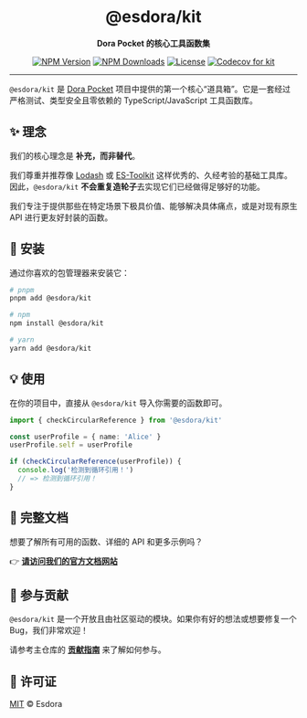 <div align="center">
  <a name="readme-top"></a>

  <!-- 1. 包名 -->
  <h1>@esdora/kit</h1>

  <!-- 2. 简短描述，连接到主品牌 -->
  <p><strong>Dora Pocket 的核心工具函数集</strong></p>

  <!-- 3. 徽章，聚焦于本包 -->
  <p>
    <a href="https://npmjs.org/package/@esdora/kit"><img src="https://img.shields.io/npm/v/@esdora/kit.svg?style=flat-square" alt="NPM Version"></a>
    <a href="https://npmjs.org/package/@esdora/kit"><img src="https://img.shields.io/npm/dm/@esdora/kit.svg?style=flat-square" alt="NPM Downloads"></a>
    <a href="https://github.com/esdora-js/esdora/blob/main/LICENSE"><img src="https://img.shields.io/npm/l/@esdora/kit.svg?style=flat-square" alt="License"></a>
    <a href="https://codecov.io/gh/esdora-js/esdora/branch/main"><img src="https://img.shields.io/codecov/c/github/esdora-js/esdora.svg?style=flat-square&flag=kit" alt="Codecov for kit"></a>
  </p>

</div>

---

`@esdora/kit` 是 [Dora Pocket](https://github.com/esdora-js/esdora) 项目中提供的第一个核心“道具箱”。它是一套经过严格测试、类型安全且零依赖的 TypeScript/JavaScript 工具函数库。

## ✨ 理念

我们的核心理念是 **补充，而非替代**。

我们尊重并推荐像 [Lodash](https://lodash.com/) 或 [ES-Toolkit](https://es-toolkit.dev/) 这样优秀的、久经考验的基础工具库。因此，`@esdora/kit` **不会重复造轮子**去实现它们已经做得足够好的功能。

我们专注于提供那些在特定场景下极具价值、能够解决具体痛点，或是对现有原生 API 进行更友好封装的函数。

## 🚀 安装

通过你喜欢的包管理器来安装它：

```bash
# pnpm
pnpm add @esdora/kit

# npm
npm install @esdora/kit

# yarn
yarn add @esdora/kit
```

## 💡 使用

在你的项目中，直接从 `@esdora/kit` 导入你需要的函数即可。

```typescript
import { checkCircularReference } from '@esdora/kit'

const userProfile = { name: 'Alice' }
userProfile.self = userProfile

if (checkCircularReference(userProfile)) {
  console.log('检测到循环引用！')
  // => 检测到循环引用！
}
```

## 📖 完整文档

想要了解所有可用的函数、详细的 API 和更多示例吗？

👉 **[请访问我们的官方文档网站](https://esdora.js.org/packages/kit/)**

## 🤝 参与贡献

`@esdora/kit` 是一个开放且由社区驱动的模块。如果你有好的想法或想要修复一个 Bug，我们非常欢迎！

请参考主仓库的 **[贡献指南](https://github.com/esdora-js/esdora/blob/main/CONTRIBUTING.md)** 来了解如何参与。

## 📜 许可证

[MIT](https://github.com/esdora-js/esdora/blob/main/LICENSE) &copy; Esdora
